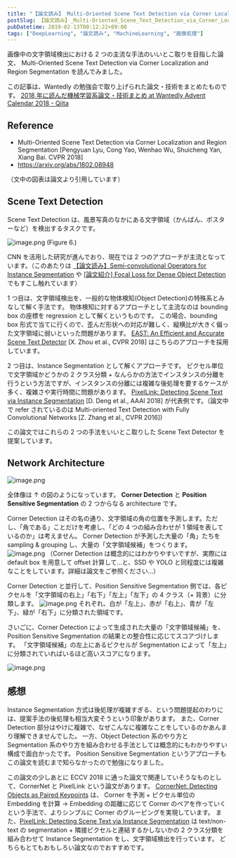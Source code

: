 ```yaml
---
title: "【論文読み】 Multi-Oriented Scene Text Detection via Corner Localization and Region Segmentation"
postSlug: 【論文読み】_Multi-Oriented_Scene_Text_Detection_via_Corner_Localization_and_Region_Segmentation
pubDatetime: 2019-02-13T00:12:22+09:00
tags: ["DeepLearning", "論文読み", "MachineLearning", "画像処理"]
---
```


画像中の文字領域検出における 2 つの主流な手法のいいとこ取りを目指した論文、 Multi-Oriented Scene Text Detection via Corner Localization and Region Segmentation を読んでみました。

この記事は、Wantedly の勉強会で取り上げられた論文・技術をまとめたものです。
[2018 年に読んだ機械学習系論文・技術まとめ at Wantedly Advent Calendar 2018 - Qiita](https://qiita.com/advent-calendar/2018/wantedly_ml)

## Reference

- Multi-Oriented Scene Text Detection via Corner Localization and Region Segmentation [Pengyuan Lyu, Cong Yao, Wenhao Wu, Shuicheng Yan, Xiang Bai. CVPR 2018]
- https://arxiv.org/abs/1802.08948

（文中の図表は論文より引用しています）

## Scene Text Detection

Scene Text Detection は、風景写真のなかにある文字領域（かんばん、ポスターなど）を検出するタスクです。

![image.png](https://qiita-image-store.s3.amazonaws.com/0/39030/a78b72da-8550-641f-819b-ed024d9be7fa.png)
(Figure 6.)

CNN を活用した研究が進んでおり、現在では 2 つのアプローチが主流となっています。（このあたりは [【論文読み】Semi-convolutional Operators for Instance Segmentation](https://qiita.com/agatan/items/2cf1209b7370db45eba5) や [[論文紹介] Focal Loss for Dense Object Detection](https://qiita.com/agatan/items/53fe8d21f2147b0ac982) でもすこし触れています）

1 つ目は、文字領域検出を、一般的な物体検知(Object Detection)の特殊系とみなして解く手法です。
物体検知に対するアプローチとして主流なのは bounding box の座標を regression として解くというものです。
この場合、bounding box 形式で当てに行くので、歪んだ形状への対応が難しく、縦横比が大きく偏った文字領域に弱いといった問題があります。
[EAST: An Efficient and Accurate Scene Text Detector](https://arxiv.org/abs/1704.03155) [X. Zhou et al., CVPR 2018] はこちらのアプローチを採用しています。

2 つ目は、Instance Segmentation として解くアプローチです。
ピクセル単位で文字領域かどうかの 2 クラス分類 + なんらかの方法でインスタンスの分離を行うという方法ですが、インスタンスの分離には複雑な後処理を要するケースが多く、複雑さや実行時間に問題があります。
[PixelLink: Detecting Scene Text via Instance Segmentation](https://arxiv.org/abs/1801.01315) [D. Deng et al., AAAI 2018] が代表例です。（論文中で refer されているのは Multi-oriented Text Detection with Fully Convolutional Networks [Z. Zhang et al., CVPR 2016])

この論文ではこれらの 2 つの手法をいいとこ取りした Scene Text Detector を提案しています。

## Network Architecture

![image.png](https://qiita-image-store.s3.amazonaws.com/0/39030/281d3451-0e23-c20b-bb18-88b46495da15.png)

全体像は ↑ の図のようになっています。
**Corner Detection** と **Position Sensitive Segmentation** の 2 つからなる architecture です。

Corner Detection はその名の通り、文字領域の角の位置を予測します。ただし、「角である」ことだけを考慮し、「どの 4 つの組み合わせが 1 領域を表しているのか」は考えません。
Corner Detection が予測した大量の「角」たちを sampling & grouping し、大量の「文字領域候補」をつくります。
![image.png](https://qiita-image-store.s3.amazonaws.com/0/39030/d62ec4c7-2e8b-56e9-045c-af825dfac279.png)
（Corner Detection は概念的にはわかりやすいですが、実際には default box を用意して offset 計算して...と、SSD や YOLO と同程度には複雑なことをしています。詳細は論文をご参照ください...）

Corner Detection と並行して、Position Sensitive Segmentation 側では、各ピクセルを「文字領域の右上」「右下」「左上」「左下」の 4 クラス（+ 背景）に分類します。
![image.png](https://qiita-image-store.s3.amazonaws.com/0/39030/f8a4b98a-a428-48be-2d97-f57246f53a5a.png)
それぞれ、白が「左上」、赤が「右上」、青が「左下」、緑が「右下」に分類された領域です。

さいごに、Corner Detection によって生成された大量の「文字領域候補」を、Position Sensitive Segmentation の結果との整合性に応じてスコアづけします。
「文字領域候補」の左上にあるピクセルが Segmentation によって「左上」に分類されていればいるほど高いスコアになります。

![image.png](https://qiita-image-store.s3.amazonaws.com/0/39030/aad5fe04-8bad-c758-fa7a-fd037c62f877.png)

## 感想

Instance Segmentation 方式は後処理が複雑すぎる、という問題提起のわりには、提案手法の後処理も相当大変そうという印象があります。
また、Corner Detection 部分はやけに複雑で、なぜこんなに複雑なことをしているのかあんまり理解できませんでした。
一方、Object Detection 系のやり方と Segmentation 系のやり方を組み合わせる手法としては概念的にもわかりやすい構成で面白かったです。
Position Sensitive Segmentation というアプローチもこの論文を読むまで知らなかったので勉強になりました。

この論文の少しあとに ECCV 2018 に通った論文で関連していそうなものとして、CornerNet と PixelLink という論文があります。
[CornerNet: Detecting Objects as Paired Keypoints](https://arxiv.org/abs/1808.01244) は、 Corner を予測 + ピクセル単位の Embedding を計算 → Embedding の距離に応じて Corner のペアを作っていくという手法で、よりシンプルに Corner のグルーピングを実現しています。
また、[PixelLink: Detecting Scene Text via Instance Segmentation](https://arxiv.org/abs/1801.01315) は text/non-text の segmentation + 隣接ピクセルと連結するかしないかの 2 クラス分類を組み合わせて Instance Segmentation をし、文字領域検出を行っています。
どちらもとてもおもしろい論文なのでおすすめです。
